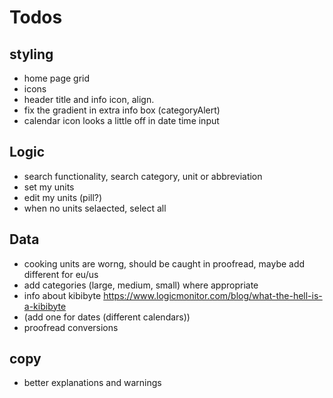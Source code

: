 # Todos

## styling
- home page grid
- icons
- header title and info icon, align. 
- fix the gradient in extra info box (categoryAlert)
- calendar icon looks a little off in date time input

## Logic
- search functionality, search category, unit or abbreviation
- set my units
- edit my units (pill?)
- when no units selaected, select all

## Data
- cooking units are worng, should be caught in proofread, maybe add different for eu/us
- add categories (large, medium, small) where appropriate
- info about kibibyte https://www.logicmonitor.com/blog/what-the-hell-is-a-kibibyte
- (add one for dates (different calendars))
- proofread conversions

## copy
- better explanations and warnings